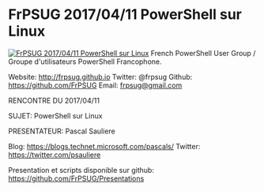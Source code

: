 ﻿# FrPSUG 2017/04/11 PowerShell sur Linux

[![FrPSUG 2017/04/11 PowerShell sur Linux](https://i2.ytimg.com/vi/I365XQDW1zk/hqdefault.jpg "FrPSUG 2017/04/11 PowerShell sur Linux")](https://www.youtube.com/watch?v=I365XQDW1zk)
French PowerShell User Group / Groupe d'utilisateurs PowerShell Francophone.

Website: http://frpsug.github.io
Twitter: @frpsug
Github: https://github.com/FrPSUG
Email: frpsug@gmail.com


RENCONTRE DU 2017/04/11

SUJET: PowerShell sur Linux

PRESENTATEUR: Pascal Sauliere

Blog: https://blogs.technet.microsoft.com/pascals/
Twitter: https://twitter.com/psauliere



Presentation et scripts disponible sur github: https://github.com/FrPSUG/Presentations


